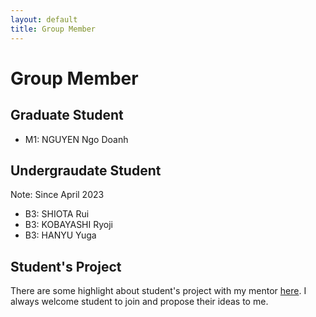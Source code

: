 ```yaml
---
layout: default
title: Group Member
---
```

# Group Member


## Graduate Student

- M1: NGUYEN Ngo Doanh

## Undergraudate Student

Note: Since April 2023

- B3: SHIOTA Rui
- B3: KOBAYASHI Ryoji	
- B3: HANYU Yuga	

## Student's Project

There are some highlight about student's project with my mentor [here](mentor.html).
I always welcome student to join and propose their ideas to me. 